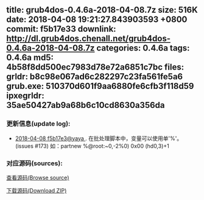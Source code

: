 title: grub4dos-0.4.6a-2018-04-08.7z
size: 516K
date: 2018-04-08 19:21:27.843903593 +0800
commit: f5b17e33
downlink: http://dl.grub4dos.chenall.net/grub4dos-0.4.6a-2018-04-08.7z
categories: 0.4.6a
tags: 0.4.6a
md5: 4b58f8dd500ec7983d78e72a6851c7bc
files:
  grldr: b8c98e067ad6c282297c23fa561fe5a6
  grub.exe: 510370d601f9aa6880fe6cfb3f118d59
  ipxegrldr: 35ae50427ab9a68b6c10cd8630a356da
---

### 更新信息(update log):
  * [2018-04-08 f5b17e3@yaya ](https://github.com/chenall/grub4dos/commit/f5b17e3307cdb5ca28b82c989d50e956adec5860)     ﻿. 在批处理脚本中，变量可以使用单'%'。(issues #173)
        如：partnew %@root:~0,-2%0) 0x00 (hd0,3)+1


### 对应源码(sources):
  [查看源码(Browse source)](https://github.com/chenall/grub4dos/tree/f5b17e3307cdb5ca28b82c989d50e956adec5860)

  [下载源码(Download ZIP)](https://github.com/chenall/grub4dos/archive/f5b17e3307cdb5ca28b82c989d50e956adec5860.zip)
